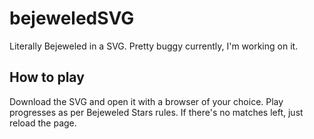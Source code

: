 # bejeweledSVG
Literally Bejeweled in a SVG. Pretty buggy currently, I'm working on it.

## How to play
Download the SVG and open it with a browser of your choice. Play progresses as per Bejeweled Stars rules. If there's no matches left, just reload the page.
